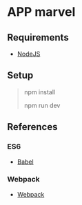 # APP marvel
## Requirements
* [NodeJS](https://nodejs.org/en/)

## Setup
> <p>npm install</p>
> <p>npm run dev</p>

## References
### ES6
* [Babel](https://babeljs.io/)
### Webpack
* [Webpack](https://webpack.js.org/)